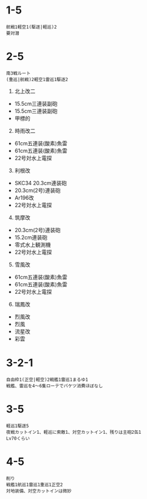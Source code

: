 1-5
====
```
航戦1軽空1(駆逐|軽巡)2
要対潜
```

2-5
====
```
南3戦ルート
(重巡|航戦)2軽空1雷巡1駆逐2
```
1. 北上改二
  * 15.5cm三連装副砲
  * 15.5cm三連装副砲
  * 甲標的
2. 時雨改二
  * 61cm五連装(酸素)魚雷
  * 61cm五連装(酸素)魚雷
  * 22号対水上電探
3. 利根改
  * SKC34 20.3cm連装砲
  * 20.3cm(2号)連装砲
  * Ar196改
  * 22号対水上電探
4. 筑摩改
  * 20.3cm(2号)連装砲
  * 15.2cm連装砲
  * 零式水上観測機
  * 22号対水上電探
5. 雪風改
  * 61cm五連装(酸素)魚雷
  * 61cm五連装(酸素)魚雷
  * 22号対水上電探
6. 瑞鳳改
  * 烈風改
  * 烈風
  * 流星改
  * 彩雲

3-2-1
====
```
自由枠1(正空|軽空)2戦艦1雷巡1まるゆ1
戦艦、雷巡を4～6隻ローテでバケツ消費ほぼなし
```

3-5
====
```
軽巡1駆逐5
夜戦カットイン1、軽巡に索敵1、対空カットイン1、残りは主砲2缶1
Lv70くらい
```

4-5
====
```
削り
戦艦1航巡1雷巡1重巡1正空2
対地装備、対空カットインは微妙
```
